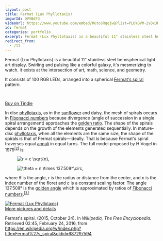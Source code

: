 ```yaml
---
layout: post
title: Fermat (Lux Phyllotaxis)
imgurId: DVVBdF3
videoUrl: https://www.youtube.com/embed/RUto8RqqjwQ?list=PLUYGVM-2vDxJR3-o5jWMMrj-VdtU3KqAu
id: fermat
categories: portfolio
excerpt: Fermat (Lux Phyllotaxis) is a beautiful 11" stainless steel hemispherical light art display.  Swirling and pulsing like a colorful galaxy, it's mesmerizing to watch.  It exists at the intersection of art, math, science, and geometry.
redirect_from:
  - /11
---
```


Fermat (Lux Phyllotaxis) is a beautiful 11" stainless steel hemispherical light art display.  Swirling and pulsing like a colorful galaxy, it's mesmerizing to watch.  It exists at the intersection of art, math, science, and geometry.

It consists of 100 RGB LEDs, arranged into a spherical <a href="https://en.wikipedia.org/wiki/Fermat%27s_spiral">Fermat's spiral</a> pattern.

<br />

<a class="btn btn-default" href="https://www.tindie.com/products/jasoncoon/fermat-lux-phyllotaxis">Buy on Tindie</a>

<p>In disc <a href="https://en.wikipedia.org/wiki/Phyllotaxis" title="Phyllotaxis">phyllotaxis</a>, as in the <a href="https://en.wikipedia.org/wiki/Sunflower" title="Sunflower" class="mw-redirect">sunflower</a> and daisy, the mesh of spirals occurs in <a href="https://en.wikipedia.org/wiki/Fibonacci_number" title="Fibonacci number">Fibonacci numbers</a> because divergence (angle of succession in a single spiral arrangement) approaches the <a href="https://en.wikipedia.org/wiki/Golden_ratio" title="Golden ratio">golden ratio</a>. The shape of the spirals depends on the growth of the elements generated sequentially. In mature-disc <a href="https://en.wikipedia.org/wiki/Phyllotaxis" title="Phyllotaxis">phyllotaxis</a>, when all the elements are the same size, the shape of the spirals is that of Fermat spirals—ideally. That is because Fermat's spiral traverses equal <a href="https://en.wikipedia.org/wiki/Annulus_(mathematics)" title="Annulus (mathematics)">annuli</a> in equal turns. The full model proposed by H Vogel in 1979<sup id="cite_ref-2" class="reference"><a href="https://en.wikipedia.org/wiki/Fermat%27s_spiral#cite_note-2"><span>[</span>2<span>]</span></a></sup> is</p>
<dl>
<dd><img class="mwe-math-fallback-image-inline tex" alt="r = c \sqrt{n}," src="//upload.wikimedia.org/math/7/8/1/7819d3be1d513629c44d336b5974553d.png" /></dd>
</dl>
<dl>
<dd><img class="mwe-math-fallback-image-inline tex" alt="\theta = n \times 137.508^\circ," src="//upload.wikimedia.org/math/e/6/8/e6814eb420c2d2ea10a2fcba5e0cdc9d.png" /></dd>
</dl>
<p>where <i>θ</i> is the angle, <i>r</i> is the radius or distance from the center, and <i>n</i> is the index number of the floret and <i>c</i> is a constant scaling factor. The angle 137.508° is the <a href="https://en.wikipedia.org/wiki/Golden_angle" title="Golden angle">golden angle</a> which is approximated by ratios of <a href="https://en.wikipedia.org/wiki/Fibonacci_number" title="Fibonacci number">Fibonacci numbers</a>.<sup id="cite_ref-3" class="reference"><a href="https://en.wikipedia.org/wiki/Fermat%27s_spiral#cite_note-3"><span>[</span>3<span>]</span></a></sup></p>

<div class="row">
  <div class="col-sm-6 col-md-4">
    <div class="thumbnail">
      <a href="https://goo.gl/photos/yMJLEGrmUm88v7ym7">
        <img src="https://i.ytimg.com/vi/G_UF_G5YEg0/3.jpg" alt="Fermat (Lux Phyllotaxis)" />
      </a>
      <div class="caption">
        <a href="https://goo.gl/photos/yMJLEGrmUm88v7ym7">More pictures and details</a>
      </div>
    </div>
  </div>
</div>

<p>Fermat's spiral. (2015, October 24).  In <i>Wikipedia, The Free Encyclopedia</i>. Retrieved 02:45, February 24, 2016, from <a class="external free" href="https://en.wikipedia.org/w/index.php?title=Fermat%27s_spiral&amp;oldid=687297594">https://en.wikipedia.org/w/index.php?title=Fermat%27s_spiral&amp;oldid=687297594</a>
</p>
